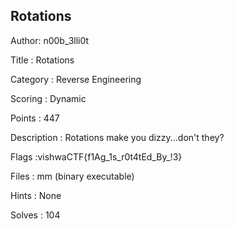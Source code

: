 ## Rotations

Author: n00b_3lli0t

Title : Rotations	

Category : Reverse Engineering

Scoring : Dynamic

Points : 447

Description : Rotations make you dizzy...don't they?

Flags :vishwaCTF{f1Ag_1s_r0t4tEd_By_!3}

Files : mm (binary executable)

Hints : None

Solves : 104
